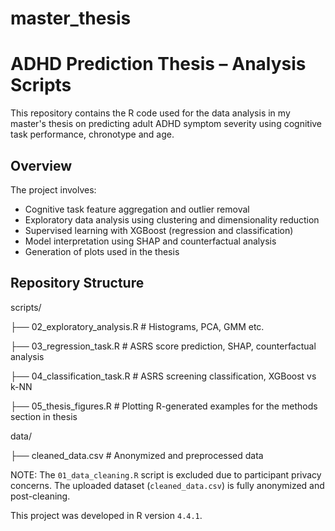 # master_thesis
# ADHD Prediction Thesis – Analysis Scripts

This repository contains the R code used for the data analysis in my master's thesis on predicting adult ADHD symptom severity using cognitive task performance, chronotype and age.

## Overview

The project involves:
- Cognitive task feature aggregation and outlier removal
- Exploratory data analysis using clustering and dimensionality reduction
- Supervised learning with XGBoost (regression and classification)
- Model interpretation using SHAP and counterfactual analysis
- Generation of plots used in the thesis

## Repository Structure
scripts/

├── 02_exploratory_analysis.R # Histograms, PCA, GMM etc.

├── 03_regression_task.R # ASRS score prediction, SHAP, counterfactual analysis

├── 04_classification_task.R # ASRS screening classification, XGBoost vs k-NN

├── 05_thesis_figures.R # Plotting R-generated examples for the methods section in thesis

data/

├── cleaned_data.csv # Anonymized and preprocessed data



NOTE: The `01_data_cleaning.R` script is excluded due to participant privacy concerns. The uploaded dataset (`cleaned_data.csv`) is fully anonymized and post-cleaning.

This project was developed in R version `4.4.1`.

